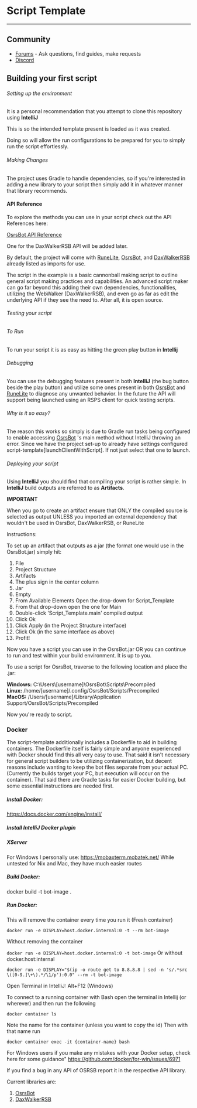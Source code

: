 # Script Template
___

## Community
* [Forums](https://osrsbot.org/) - Ask questions, find guides, make requests
* [Discord](https://discord.gg/CGBXNrHREP)

## Building your first script

###### Setting up the environment
It is a personal recommendation that you attempt to clone this repository using **IntelliJ**

This is so the intended template present is loaded as it was created.

Doing so will allow the run configurations to be prepared for you to simply run the script effortlessly.

###### Making Changes
The project uses Gradle to handle dependencies, so if you're interested in adding a new library to your script then
simply add it in whatever manner that library recommends.

#### API Reference
To explore the methods you can use in your script check out the API References here:

[OsrsBot API Reference](https://osrsb.github.io/OsrsBot/)

One for the DaxWalkerRSB API will be added later.

By default, the project will come with [RuneLite](https://github.com/RuneLite), [OsrsBot](https://github.com/OSRSB/OsrsBot),
and [DaxWalkerRSB](https://github.com/OSRSB/DaxWalkerRSB) already listed as imports for use.

The script in the example is a basic cannonball making script to outline general script making practices and capabilities.
An advanced script maker can go far beyond this adding their own dependencies, functionalities,
utilizing the WebWalker (DaxWalkerRSB), and even go as far as edit the underlying API if they see the need to.
After all, it is open source.

###### Testing your script
###### *To Run*
To run your script it is as easy as hitting the green play button in **Intellij**

###### *Debugging*
You can use the debugging features present in both **IntelliJ** (the bug button beside the play button)
and utilize some ones present in both
[OsrsBot](https://github.com/OSRSB/OsrsBot) and [RuneLite](https://github.com/RuneLite)
to diagnose any unwanted behavior.
In the future the API will support being launched using an RSPS client for quick testing scripts.

###### *Why is it so easy?*
The reason this works so simply is due to Gradle run tasks being configured to enable accessing
[OsrsBot](https://github.com/OSRSB/OsrsBot) 's main method without IntelliJ throwing an error.
Since we have the project set-up to already have settings configured script-template[launchClientWithScript].
If not just select that one to launch.



###### Deploying your script
Using **IntelliJ** you should find that compiling your script is rather simple.
In **IntelliJ** build outputs are referred to as **Artifacts**.

**IMPORTANT**

When you go to create an artifact ensure that ONLY the compiled source is selected as output
UNLESS you imported an external dependency that wouldn't be used in OsrsBot, DaxWalkerRSB, or
RuneLite

Instructions:

To set up an artifact that outputs as a jar (the format one would use in the OsrsBot.jar) simply hit:
1. File
2. Project Structure
3. Artifacts
4. The plus sign in the center column
5. Jar
6. Empty
7. From Available Elements Open the drop-down for Script_Template
8. From that drop-down open the one for Main
9. Double-click 'Script_Template.main' compiled output
10. Click Ok
11. Click Apply (in the Project Structure interface)
12. Click Ok (in the same interface as above)
13. Profit!

Now you have a script you can use in the OsrsBot.jar OR you can continue to run and test within your build environment.
It is up to you.


To use a script for OsrsBot, traverse to the following location and place the .jar:

**Windows:** C:\\Users\\[username]\\OsrsBot\\Scripts\\Precompiled \
**Linux:** /home/[username]/.config/OsrsBot/Scripts/Precompiled \
**MacOS:** /Users/[username]/Library/Application Support/OsrsBot/Scripts/Precompiled

Now you're ready to script.

### Docker
The script-template additionally includes a Dockerfile to aid in building containers. The Dockerfile itself is fairly
simple and anyone experienced with Docker should find this all very easy to use. That said it isn't necessary for general
script builders to be utilizing containerization, but decent reasons include wanting to keep the bot files separate from
your actual PC. (Currently the builds target your PC, but execution will occur on the container).
That said there are Gradle tasks for easier Docker building, but some essential instructions are needed first.

##### Install Docker:
https://docs.docker.com/engine/install/

##### Install IntelliJ Docker plugin

##### XServer
For Windows I personally use:
https://mobaxterm.mobatek.net/
While untested for Nix and Mac, they have much easier routes

##### Build Docker:
docker build -t bot-image .

##### Run Docker:

This will remove the container every time you run it (Fresh container)

```docker run -e DISPLAY=host.docker.internal:0 -t --rm bot-image```

Without removing the container

```docker run -e DISPLAY=host.docker.internal:0 -t bot-image```
Or without docker.host:internal

```docker run -e DISPLAY="$(ip -o route get to 8.8.8.8 | sed -n 's/.*src \([0-9.]\+\).*/\1/p'):0.0" --rm -t bot-image```

Open Terminal in IntelliJ:
Alt+F12 (Windows)

To connect to a running container with Bash open the terminal in Intellij (or wherever) and then run the following

```
docker container ls
```

Note the name for the container (unless you want to copy the id)
Then with that name run

```
docker container exec -it {container-name} bash
```

For Windows users if you make any mistakes with your Docker setup, check here for some guidance"
https://github.com/docker/for-win/issues/6971


If you find a bug in any API of OSRSB report it in the respective API library.

Current libraries are:
1. [OsrsBot](https://github.com/OSRSB/OsrsBot)
2. [DaxWalkerRSB](https://github.com/OSRSB/DaxWalkerRSB)
